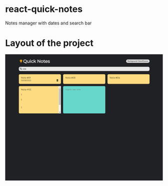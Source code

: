 # react-quick-notes

Notes manager with dates and search bar

# Layout of the project

![Image Screenshot](public/images/layout.png?raw=true "Image Screenshot")
